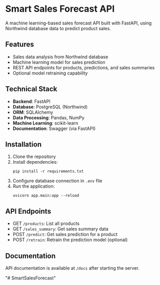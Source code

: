 # Smart Sales Forecast API

A machine learning-based sales forecast API built with FastAPI, using Northwind database data to predict product sales.

## Features

- Sales data analysis from Northwind database
- Machine learning model for sales prediction
- REST API endpoints for products, predictions, and sales summaries
- Optional model retraining capability

## Technical Stack

- **Backend**: FastAPI
- **Database**: PostgreSQL (Northwind)
- **ORM**: SQLAlchemy
- **Data Processing**: Pandas, NumPy
- **Machine Learning**: scikit-learn
- **Documentation**: Swagger (via FastAPI)

## Installation

1. Clone the repository
2. Install dependencies:
   ```
   pip install -r requirements.txt
   ```
3. Configure database connection in `.env` file
4. Run the application:
   ```
   uvicorn app.main:app --reload
   ```

## API Endpoints

- GET `/products`: List all products
- GET `/sales_summary`: Get sales summary data
- POST `/predict`: Get sales prediction for a product
- POST `/retrain`: Retrain the prediction model (optional)

## Documentation

API documentation is available at `/docs` after starting the server. 


"# SmartSalesForecast" 
